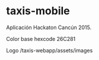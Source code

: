 # taxis-mobile
Aplicación Hackaton Cancún 2015.

Color base
hexcode 26C281

Logo
/taxis-webapp/assets/images
